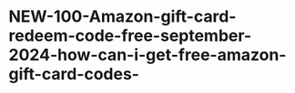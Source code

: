 # NEW-100-Amazon-gift-card-redeem-code-free-september-2024-how-can-i-get-free-amazon-gift-card-codes-